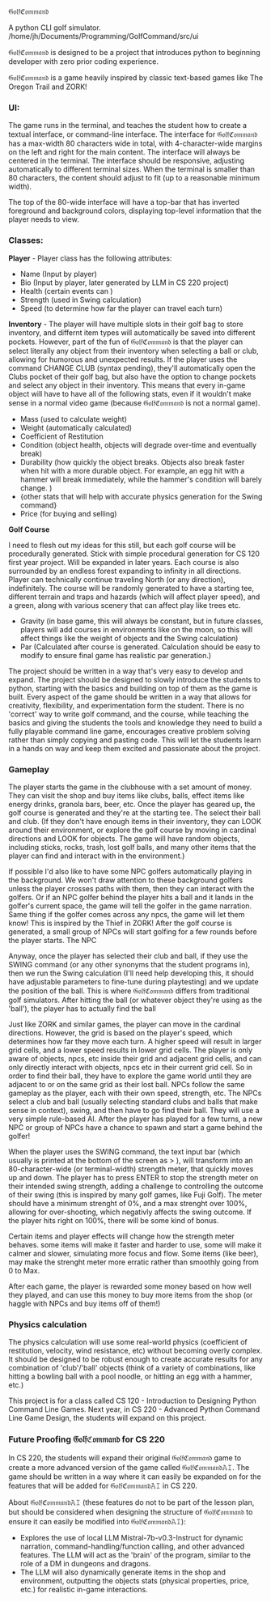 𝔊𝔬𝔩𝔣ℭ𝔬𝔪𝔪𝔞𝔫𝔡

A python CLI golf simulator.
/home/jh/Documents/Programming/GolfCommand/src/ui


𝔊𝔬𝔩𝔣ℭ𝔬𝔪𝔪𝔞𝔫𝔡 is designed to be a project that introduces python to beginning developer with zero prior coding experience. 



𝔊𝔬𝔩𝔣ℭ𝔬𝔪𝔪𝔞𝔫𝔡 is a game heavily inspired by classic text-based games like The Oregon Trail and ZORK!



### UI:

The game runs in the terminal, and teaches the student how to create a textual interface, or command-line interface. The interface for 𝔊𝔬𝔩𝔣ℭ𝔬𝔪𝔪𝔞𝔫𝔡 has a max-width 80 characters wide in total, with 4-character-wide margins on the left and right for the main content. The interface will always be centered in the terminal. The interface should be responsive, adjusting automatically to different terminal sizes. When the terminal is smaller than 80 characters, the content should adjust to fit (up to a reasonable minimum width).

The top of the 80-wide interface will have a top-bar that has inverted foreground and background colors, displaying top-level information that the player needs to view.



### Classes:

**Player** - Player class has the following attributes:

- Name (Input by player)
- Bio (Input by player, later generated by LLM in CS 220 project)
- Health (certain events can )
- Strength (used in Swing calculation)
- Speed (to determine how far the player can travel each turn)

**Inventory** - The player will have multiple slots in their golf bag to store inventory, and differnt item types will automatically be saved into different pockets. However, part of the fun of 𝔊𝔬𝔩𝔣ℭ𝔬𝔪𝔪𝔞𝔫𝔡 is that the player can select literally any object from their inventory when selecting a ball or club, allowing for humorous and unexpected results. If the player uses the command CHANGE CLUB (syntax pending), they'll automatically open the Clubs pocket of their golf bag, but also have the option to change pockets and select any object in their inventory. This means that every in-game object will have to have all of the following stats, even if it wouldn't make sense in a normal video game (because 𝔊𝔬𝔩𝔣ℭ𝔬𝔪𝔪𝔞𝔫𝔡 is not a normal game).

- Mass (used to calculate weight)
- Weight (automatically calculated)
- Coefficient of Restitution
- Condition (object health, objects will degrade over-time and eventually break)
- Durability (how quickly the object breaks. Objects also break faster when hit with a more durable object. For example, an egg hit with a hammer will break immediately, while the hammer's condition will barely change. )
- {other stats that will help with accurate physics generation for the Swing command}
- Price (for buying and selling)

**Golf Course**

I need to flesh out my ideas for this still, but each golf course will be procedurally generated. Stick with simple procedural generation for CS 120 first year project. Will be expanded in later years. Each course is also surrounded by an endless forest expanding to infinity in all directions. Player can technically continue traveling North (or any direction), indefinitely. The course will be randomly generated to have a starting tee, different terrain and traps and hazards (which will affect player speed), and a green, along with various scenery that can affect play like trees etc.

- Gravity (in base game, this will always be constant, but in future classes, players will add courses in environments like on the moon, so this will affect things like the weight of objects and the Swing calculation)
- Par (Calculated after course is generated. Calculation should be easy to modify to ensure final game has realistic par generation.)



The project should be written in a way that's very easy to develop and expand. The project should be designed to slowly introduce the students to python, starting with the basics and building on top of them as the game is built. Every aspect of the game should be written in a way that allows for creativity, flexibility, and experimentation form the student. There is no 'correct' way to write golf command, and the course, while teaching the basics and giving the students the tools and knowledge they need to build a fully playable command line game, encourages creative problem solving rather than simply copying and pasting code. This will let the students learn in a hands on way and keep them excited and passionate about the project.



### Gameplay

The player starts the game in the clubhouse with a set amount of money. They can visit the shop and buy items like clubs, balls, effect items like energy drinks, granola bars, beer, etc. Once the player has geared up, the golf course is generated and they're at the starting tee. The select their ball and club. (If they don't have enough items in their inventory, they can LOOK around their environment, or explore the golf course by moving in cardinal directions and LOOK for objects. The game will have random objects, including sticks, rocks, trash, lost golf balls, and many other items that the player can find and interact with in the environment.)



If possible I'd also like to have some NPC golfers automatically playing in the background. We won't draw attention to these background golfers unless the player crosses paths with them, then they can interact with the golfers. Or if an NPC golfer behind the player hits a ball and it lands in the golfer's current space, the game will tell the golfer in the game narration. Same thing if the golfer comes across any npcs, the game will let them know! This is inspired by the Thief in ZORK!  After the golf course is generated, a small group of NPCs will start golfing for a few rounds before the player starts. The NPC



Anyway, once the player has selected their club and ball, if they use the SWING command (or any other synonyms that the student programs in), then we run the Swing calculation (I'll need help developing this, it should have adjustable parameters to fine-tune during playtesting) and we update the position of the ball. This is where 𝔊𝔬𝔩𝔣ℭ𝔬𝔪𝔪𝔞𝔫𝔡 differs from traditional golf simulators. After hitting the ball (or whatever object they're using as the 'ball'), the player has to actually find the ball

Just like ZORK and similar games, the player can move in the cardinal directions. However, the grid is based on the player's speed, which determines how far they move each turn. A higher speed will result in larger grid cells, and a lower speed results in lower grid cells. The player is only aware of objects, npcs, etc inside their grid and adjacent grid cells, and can only directly interact with objects, npcs etc in their current grid cell. So in order to find their ball, they have to explore the game world until they are adjacent to or on the same grid as their lost ball. NPCs follow the same gameplay as the player, each with their own speed, strength, etc. The NPCs select a club and ball (usually selecting standard clubs and balls that make sense in context), swing, and then have to go find their ball. They will use a very simple rule-based AI. After the player has played for a few turns, a new NPC or group of NPCs have a chance to spawn and start a game behind the golfer!



When the player uses the SWING command, the text input bar (which usually is printed at the bottom of the screen as > ), will transform into an 80-character-wide (or terminal-width) strength meter, that quickly moves up and down. The player has to press ENTER to stop the strength meter on their intended swing strength, adding a challenge to controlling the outcome of their swing (this is inspired by many golf games, like Fuji Golf). The meter should have a minimum strenght of 0%, and a max strenght over 100%, allowing for over-shooting, which negativly affects the swing outcome. If the player hits right on 100%, there will be some kind of bonus.

Certain items and player effects will change how the strength meter behaves. some items will make it faster and harder to use, some will make it calmer and slower, simulating more focus and flow. Some items (like beer), may make the strenght meter more erratic rather than smoothly going from 0 to Max. 



After each game, the player is rewarded some money based on how well they played, and can use this money to buy more items from the shop (or haggle with NPCs and buy items off of them!)



### Physics calculation

The physics calculation will use some real-world physics (coefficient of restitution, velocity, wind resistance, etc) without becoming overly complex. It should be designed to be robust enough to create accurate results for any combination of 'club'/'ball' objects (think of a variety of combinations, like hitting a bowling ball with a pool noodle, or hitting an egg with a hammer, etc.)



This project is for a class called CS 120 - Introduction to Designing Python Command Line Games. Next year, in CS 220 - Advanced Python Command Line Game Design, the students will expand on this project.









### Future Proofing 𝔊𝔬𝔩𝔣ℭ𝔬𝔪𝔪𝔞𝔫𝔡 for CS 220

In CS 220, the students will expand their original 𝔊𝔬𝔩𝔣ℭ𝔬𝔪𝔪𝔞𝔫𝔡 game to create a more advanced version of the game called 𝔊𝔬𝔩𝔣ℭ𝔬𝔪𝔪𝔞𝔫𝔡𝙰𝙸. The game should be written in a way where it can easily be expanded on for the features that will be added for 𝔊𝔬𝔩𝔣ℭ𝔬𝔪𝔪𝔞𝔫𝔡𝙰𝙸 in CS 220. 

About 𝔊𝔬𝔩𝔣ℭ𝔬𝔪𝔪𝔞𝔫𝔡𝙰𝙸 (these features do not to be part of the lesson plan, but should be considered when designing the structure of 𝔊𝔬𝔩𝔣ℭ𝔬𝔪𝔪𝔞𝔫𝔡 to ensure it can easily be modified into 𝔊𝔬𝔩𝔣ℭ𝔬𝔪𝔪𝔞𝔫𝔡𝙰𝙸):

- Explores the use of local LLM Mistral-7b-v0.3-Instruct for dynamic narration, command-handling/function calling, and other advanced features. The LLM will act as the 'brain' of the program, similar to the role of a DM in dungeons and dragons.
- The LLM will also dynamically generate items in the shop and environment, outputting the objects stats (physical properties, price, etc.) for realistic in-game interactions.